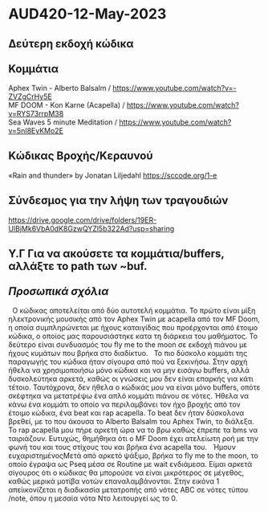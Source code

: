 # AUD420-12-May-2023

Δεύτερη εκδοχή κώδικα 
<br><br>
Κομμάτια
---------
Aphex Twin - Alberto Balsalm / https://www.youtube.com/watch?v=-ZVZgCrHy5E<br>
MF DOOM - Kon Karne (Acapella) / https://www.youtube.com/watch?v=RYS73rrpM38<br>
Sea Waves 5 minute Meditation / https://www.youtube.com/watch?v=5nI8EyKMo2E

Κώδικας Βροχής/Κεραυνού
-----------------------
«Rain and thunder» by Jonatan Liljedahl
https://sccode.org/1-e

Σύνδεσμος για την λήψη των τραγουδιών
-------------------------------------
https://drive.google.com/drive/folders/19ER-UlBjMk6VbA0dK8GzwQYZl5b322Ad?usp=sharing

Υ.Γ Για να ακούσετε τα κομμάτια/buffers, αλλάξτε το path των ~buf.
<br>
<br>
<i>Προσωπικά σχόλια</i>
-----------------------
&nbsp;&nbsp;Ο κώδικας αποτελείται από δύο αυτοτελή κομμάτια. Το πρώτο είναι μίξη ηλεκτρονικής μουσικής από τον Aphex Twin με acapella από τον MF Doom, η οποία συμπληρώνεται με ήχους καταιγίδας που προέρχονται από έτοιμο κώδικα, ο οποίος μας παρουσιάστηκε κατα τη διάρκεια του μαθήματος. Το δεύτερο είναι συνδυασμός του fly me to the moon σε εκδοχή πιάνου με ήχους κυμάτων που βρήκα στο διαδίκτυο. 
&nbsp;&nbsp;Το πιο δύσκολο κομμάτι της παραγωγής του κώδικα ήταν σίγουρα από πού να ξεκινήσω. Στην αρχή ήθελα να χρησιμοποιήσω μόνο κώδικα και να μην εισάγω buffers, αλλά δυσκολεύτηκα αρκετά, καθώς οι γνώσεις μου δεν είναι επαρκής για κάτι τέτοιο. Ταυτόχρονα, δεν ήθελα ο κώδικάς μου να είναι μόνο buffers, οπότε σκέφτηκα να μετατρέψω ένα απλό κομμάτι πιάνου σε νότες. Ήθελα να κάνω ένα κομμάτι το οποίο να περιλαμβάνει τον ήχο βροχής από τον έτοιμο κώδικα, ένα beat και rap acapella. Το beat δεν ήταν δύσκολονα βρεθεί, με το που άκουσα το Alberto Balsalm του Aphex Twin, το διάλεξα. Το rap acapella μου πήρε αρκετή ώρα να το βρω καθώς έπρεπε τα bms να ταιριάζουν. Ευτυχώς, θημήθηκα ότι ο MF Doom έχει ατελείωτη ροή με την φωνή του και τους στίχους του και βρήκα ένα acapella του. 
&nbsp;&nbsp;Ήμουν ευχαριστημένοςΜετά από αρκετό ψάξιμο, βρήκα το fly me to the moon, το οποίο έγραψα ως Pseq μέσα σε Routine με wait ενδιάμεσα. Είμαι αρκετά σίγουρος ότι ο κώδικας θα μπορούσε να είναι μικρότερος σε μέγεθος, καθώς μερικά μοτίβα νοτών επαναλαμβάνονται. Στην εικόνα 1 απείικονίζεται η διαδικασία μετατροπής από νότες ABC σε νότες τύπου /note, όπου η μεσαία νότα Ντο λειτουργεί ως το 0. 
